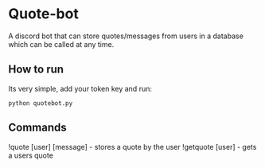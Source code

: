 # Quote-bot
A discord bot that can store quotes/messages from users in a database which can be called at any time.

## How to run
Its very simple, add your token key and run:
```
python quotebot.py
```
## Commands
!quote [user] [message] - stores a quote by the user
!getquote [user] - gets a users quote
